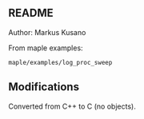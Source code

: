 ## README
Author: Markus Kusano

From maple examples:
    
    maple/examples/log_proc_sweep

## Modifications
Converted from C++ to C (no objects).
